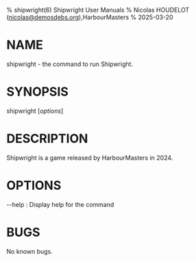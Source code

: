 % shipwright(6) Shipwright User Manuals
% Nicolas HOUDELOT (nicolas@demosdebs.org),HarbourMasters
% 2025-03-20

# NAME
shipwright - the command to run Shipwright.

# SYNOPSIS
shipwright [*options*]

# DESCRIPTION
Shipwright is a game released by HarbourMasters in 2024.

# OPTIONS
\--help
:   Display help for the command

# BUGS
No known bugs.
